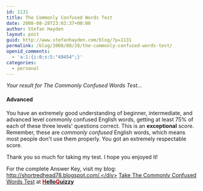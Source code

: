 ```yaml
---
id: 1131
title: The Commonly Confused Words Test
date: 2008-08-28T23:03:37+00:00
author: Stefan Hayden
layout: post
guid: http://www.stefanhayden.com/blog/?p=1131
permalink: /blog/2008/08/28/the-commonly-confused-words-test/
openid_comments:
  - 'a:1:{i:0;s:5:"49454";}'
categories:
  - personal
---
```

<em>Your result for The Commonly Confused Words Test...</em>
<h4>Advanced</h4>
<div>You have an extremely good understanding of beginner, intermediate, and advanced level commonly confused English words, getting at least 75% of each of these three levels' questions correct. This is an <strong>exceptional</strong> score. Remember, these are <em>commonly confused</em> English words, which means most people don't use them properly. You got an extremely respectable score.

Thank you so much for taking my test. I hope you enjoyed it!

For the complete Answer Key, visit my blog: http://shortredhead78.blogspot.com/.</div>
<a href="http://www.helloquizzy.com/tests/the-commonly-confused-words-test">Take The Commonly Confused Words Test</a> at <a href="http://www.helloquizzy.com/"><strong style="color:#131313"><span style="color: #ac000c;">H</span>ello<span style="color: #ac000c;">Q</span>uizzy</strong></a>
